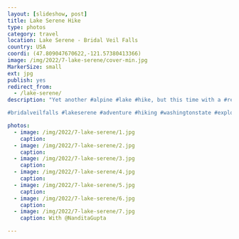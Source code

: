 ```yaml
---
layout: [slideshow, post]
title: Lake Serene Hike
type: photos
category: travel
location: Lake Serene - Bridal Veil Falls
country: USA
coordi: (47.809047670622,-121.57380413366)
image: /img/2022/7-lake-serene/cover-min.jpg
MarkerSize: small
ext: jpg
publish: yes
redirect_from:  
  - /lake-serene/       
description: "Yet another #alpine #lake #hike, but this time with a #refreshing #waterfall bonus.

#bridalveilfalls #lakeserene #adventure #hiking #washingtonstate #explorewashington #seattle #pnw #explorewashingtonstate"

photos:
  - image: /img/2022/7-lake-serene/1.jpg
    caption:
  - image: /img/2022/7-lake-serene/2.jpg
    caption:
  - image: /img/2022/7-lake-serene/3.jpg
    caption:
  - image: /img/2022/7-lake-serene/4.jpg
    caption:
  - image: /img/2022/7-lake-serene/5.jpg
    caption:
  - image: /img/2022/7-lake-serene/6.jpg
    caption:
  - image: /img/2022/7-lake-serene/7.jpg
    caption: With @NanditaGupta

---
```

